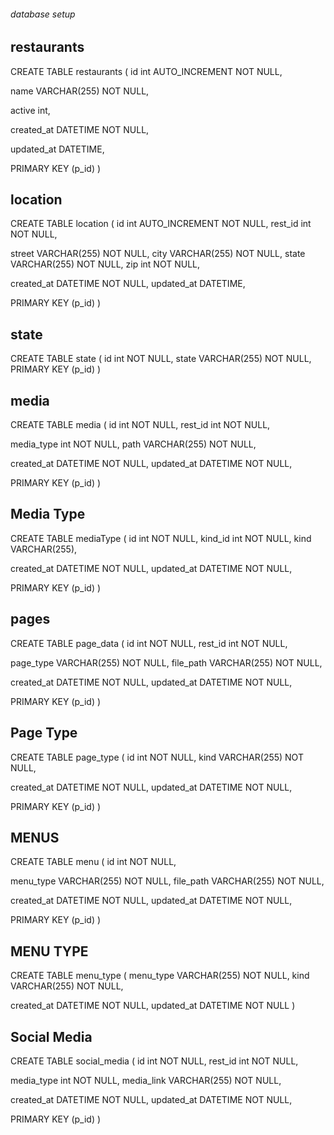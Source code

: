 ###### database setup



## restaurants

CREATE TABLE restaurants
(
id int AUTO_INCREMENT  NOT NULL,

name VARCHAR(255) NOT NULL,

active int,

created_at DATETIME NOT NULL,

updated_at DATETIME,

PRIMARY KEY (p_id)
)

## location

CREATE TABLE location
(
id int AUTO_INCREMENT NOT NULL,
rest_id int NOT NULL,

street VARCHAR(255) NOT NULL,
city VARCHAR(255) NOT NULL,
state VARCHAR(255) NOT NULL,
zip int NOT NULL,

created_at DATETIME NOT NULL,
updated_at DATETIME,

PRIMARY KEY (p_id)
)


## state

CREATE TABLE state
(
id int NOT NULL,
state VARCHAR(255) NOT NULL,
PRIMARY KEY (p_id)
)


## media

CREATE TABLE media
(
id int NOT NULL,
rest_id int NOT NULL,

media_type int NOT NULL,
path VARCHAR(255) NOT NULL,

created_at DATETIME NOT NULL,
updated_at DATETIME NOT NULL,

PRIMARY KEY (p_id)
)


## Media Type

CREATE TABLE mediaType
(
id int NOT NULL,
kind_id int NOT NULL,
kind VARCHAR(255),

created_at DATETIME NOT NULL,
updated_at DATETIME NOT NULL,

PRIMARY KEY (p_id)
)


## pages

CREATE TABLE page_data
(
id int NOT NULL,
rest_id int NOT NULL,

page_type VARCHAR(255) NOT NULL,
file_path VARCHAR(255) NOT NULL,

created_at DATETIME NOT NULL,
updated_at DATETIME NOT NULL,

PRIMARY KEY (p_id)
)



## Page Type

CREATE TABLE page_type
(
id int NOT NULL,
kind VARCHAR(255) NOT NULL,

created_at DATETIME NOT NULL,
updated_at DATETIME NOT NULL,

PRIMARY KEY (p_id)
)


## MENUS

CREATE TABLE menu
(
id int NOT NULL,

menu_type VARCHAR(255) NOT NULL,
file_path VARCHAR(255) NOT NULL,

created_at DATETIME NOT NULL,
updated_at DATETIME NOT NULL,

PRIMARY KEY (p_id)
)



## MENU TYPE

CREATE TABLE menu_type
(
menu_type VARCHAR(255) NOT NULL,
kind VARCHAR(255) NOT NULL,

created_at DATETIME NOT NULL,
updated_at DATETIME NOT NULL
)



## Social Media

CREATE TABLE social_media
(
id int NOT NULL,
rest_id int NOT NULL,

media_type int NOT NULL,
media_link VARCHAR(255) NOT NULL,

created_at DATETIME NOT NULL,
updated_at DATETIME NOT NULL,

PRIMARY KEY (p_id)
)





